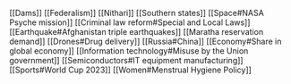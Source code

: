 [[Dams]]
[[Federalism]]
[[Nithari]]
[[Southern states]]
[[Space#NASA Psyche mission]]
[[Criminal law reform#Special and Local Laws]]
[[Earthquake#Afghanistan triple earthquakes]]
[[Maratha reservation demand]]
[[Drones#Drug delivery]]
[[Russia#China]]
[[Economy#Share in global economy]]
[[Information technology#Misuse by the Union government]]
[[Semiconductors#IT equipment manufacturing]]
[[Sports#World Cup 2023]]
[[Women#Menstrual Hygiene Policy]]

